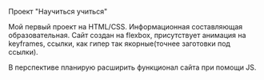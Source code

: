 Проект "Научиться учиться"

Мой первый проект на HTML/CSS. Информационная составляющая образовательная. Сайт создан на flexbox, присутствует анимация на keyframes, ссылки, как гипер так якорные(точнее заготовки под ссылки).

В перспективе планирую расширить функционал сайта при помощи JS.
